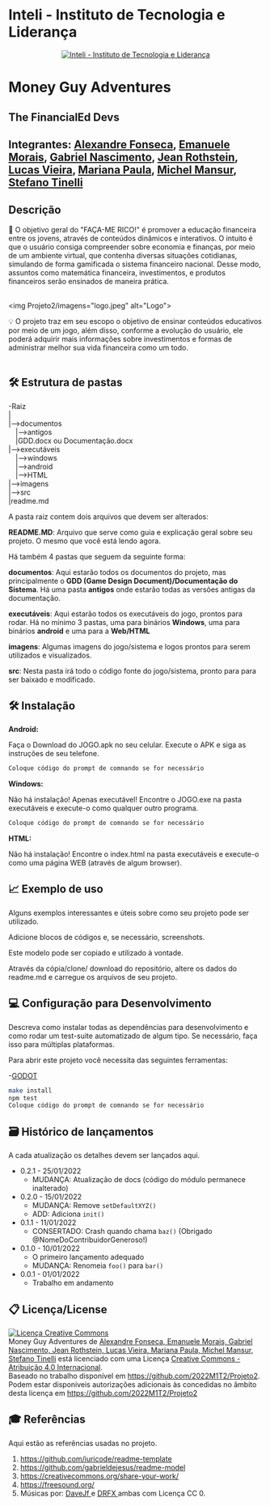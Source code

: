 # Inteli - Instituto de Tecnologia e Liderança 

<p align="center">
<a href= "https://www.inteli.edu.br/"><img src="https://www.inteli.edu.br/wp-content/uploads/2021/08/20172028/marca_1-2.png" alt="Inteli - Instituto de Tecnologia e Liderança" border="0"></a>
</p>

# Money Guy Adventures

## The FinancialEd Devs

## Integrantes: <a href="https://www.linkedin.com/in/alexandrefonseca00/" target = "_blank" >Alexandre Fonseca</a>, <a href="https://www.linkedin.com/in/emanuele-morais-b17a961a5/" target = "_blank">Emanuele Morais</a>, <a href="https://www.linkedin.com/in/gabriel-nascimento-b80933217/" target="_blank">Gabriel Nascimento</a>, <a href="https://www.linkedin.com/in/jean-lucas-rothstein-machado-345872231/" target= "_blank" >Jean Rothstein</a>, <a href="https://www.linkedin.com/in/lucas-britto-376665208/" target="_blank">Lucas Vieira</a>, <a href="https://www.linkedin.com/in/mariana-silva-b21258232/" target="_blank">Mariana Paula</a>, <a href="https://www.linkedin.com/in/victorbarq/" target="_blank">Michel Mansur</a>, <a href="https://www.linkedin.com/in/victorbarq/" target="_blank">Stefano Tinelli</a>

## Descrição

📜 O objetivo geral do "FAÇA-ME RICO!" é promover a educação financeira entre os jovens, através de conteúdos dinâmicos e interativos. O intuito é que o usuário consiga compreender sobre economia e finanças, por meio de um ambiente virtual, que contenha diversas situações cotidianas, simulando de forma gamificada o sistema financeiro nacional. Desse modo, assuntos como matemática financeira, investimentos, e produtos financeiros serão ensinados de maneira prática.
<br><br>

<img Projeto2/imagens="logo.jpeg" alt="Logo">


💡 O projeto traz em seu escopo o objetivo de ensinar conteúdos educativos por meio de um jogo, além disso, conforme a evolução do usuário, ele poderá adquirir mais informações sobre investimentos e formas de administrar melhor sua vida financeira como um todo.
<br><br>


## 🛠 Estrutura de pastas

-Raiz<br>
|<br>
|-->documentos<br>
  &emsp;|-->antigos<br>
  &emsp;|GDD.docx ou Documentação.docx<br>
|-->executáveis<br>
  &emsp;|-->windows<br>
  &emsp;|-->android<br>
  &emsp;|-->HTML<br>
|-->imagens<br>
|-->src<br>
|readme.md<br>

A pasta raiz contem dois arquivos que devem ser alterados:

<b>README.MD</b>: Arquivo que serve como guia e explicação geral sobre seu projeto. O mesmo que você está lendo agora.

Há também 4 pastas que seguem da seguinte forma:

<b>documentos</b>: Aqui estarão todos os documentos do projeto, mas principalmente o <b>GDD (Game Design Document)/Documentação do Sistema</b>. Há uma pasta <b>antigos</b> onde estarão todas as versões antigas da documentação.

<b>executáveis</b>: Aqui estarão todos os executáveis do jogo, prontos para rodar. Há no mínimo 3 pastas, uma para binários <b>Windows</b>, uma para binários <b>android</b> e uma para a <b>Web/HTML</b>

<b>imagens</b>: Algumas imagens do jogo/sistema e logos prontos para serem utilizados e visualizados.

<b>src</b>: Nesta pasta irá todo o código fonte do jogo/sistema, pronto para para ser baixado e modificado.

## 🛠 Instalação

<b>Android:</b>

Faça o Download do JOGO.apk no seu celular.
Execute o APK e siga as instruções de seu telefone.

```sh
Coloque código do prompt de comnando se for necessário
```

<b>Windows:</b>

Não há instalação! Apenas executável!
Encontre o JOGO.exe na pasta executáveis e execute-o como qualquer outro programa.

```sh
Coloque código do prompt de comnando se for necessário
```

<b>HTML:</b>

Não há instalação!
Encontre o index.html na pasta executáveis e execute-o como uma página WEB (através de algum browser).

## 📈 Exemplo de uso

Alguns exemplos interessantes e úteis sobre como seu projeto pode ser utilizado.

Adicione blocos de códigos e, se necessário, screenshots.

Este modelo pode ser copiado e utilizado à vontade.

Através da cópia/clone/ download do repositório, altere os dados do readme.md e carregue os arquivos de seu projeto.

## 💻 Configuração para Desenvolvimento

Descreva como instalar todas as dependências para desenvolvimento e como rodar um test-suite automatizado de algum tipo. Se necessário, faça isso para múltiplas plataformas.

Para abrir este projeto você necessita das seguintes ferramentas:

-<a href="https://godotengine.org/download">GODOT</a>

```sh
make install
npm test
Coloque código do prompt de comnando se for necessário
```

## 🗃 Histórico de lançamentos

A cada atualização os detalhes devem ser lançados aqui.

* 0.2.1 - 25/01/2022
    * MUDANÇA: Atualização de docs (código do módulo permanece inalterado)
* 0.2.0 - 15/01/2022
    * MUDANÇA: Remove `setDefaultXYZ()`
    * ADD: Adiciona `init()`
* 0.1.1 - 11/01/2022
    * CONSERTADO: Crash quando chama `baz()` (Obrigado @NomeDoContribuidorGeneroso!)
* 0.1.0 - 10/01/2022
    * O primeiro lançamento adequado
    * MUDANÇA: Renomeia `foo()` para `bar()`
* 0.0.1 - 01/01/2022
    * Trabalho em andamento

## 📋 Licença/License

<p xmlns:cc="http://creativecommons.org/ns#" xmlns:dct="http://purl.org/dc/terms/"><a rel="license" href="http://creativecommons.org/licenses/by/4.0/"><img alt="Licença Creative Commons" style="border-width:0" src="https://i.creativecommons.org/l/by/4.0/88x31.png" /></a><br /><span xmlns:dct="http://purl.org/dc/terms/" href="http://purl.org/dc/dcmitype/Dataset" property="dct:title" rel="dct:type">Money Guy Adventures</span> de <a xmlns:cc="http://creativecommons.org/ns#" href="https://github.com/2022M1T2/Projeto2" property="cc:attributionName" rel="cc:attributionURL">Alexandre Fonseca, Emanuele Morais, Gabriel Nascimento,  Jean Rothstein, Lucas Vieira, Mariana Paula,  Michel Mansur, Stefano Tinelli</a> está licenciado com uma Licença <a rel="license" href="http://creativecommons.org/licenses/by/4.0/">Creative Commons - Atribuição 4.0 Internacional</a>.<br />Baseado no trabalho disponível em <a xmlns:dct="http://purl.org/dc/terms/" href="https://github.com/2022M1T2/Projeto2" rel="dct:source">https://github.com/2022M1T2/Projeto2</a>.<br />Podem estar disponíveis autorizações adicionais às concedidas no âmbito desta licença em <a xmlns:cc="http://creativecommons.org/ns#" href="https://github.com/2022M1T2/Projeto2" rel="cc:morePermissions">https://github.com/2022M1T2/Projeto2</a></p>

## 🎓 Referências

Aqui estão as referências usadas no projeto.

1. <https://github.com/iuricode/readme-template>
2. <https://github.com/gabrieldejesus/readme-model>
3. <https://creativecommons.org/share-your-work/>
4. <https://freesound.org/>
5. Músicas por: <a href="https://freesound.org/people/DaveJf/sounds/616544/"> DaveJf </a> e <a href="https://freesound.org/people/DRFX/sounds/338986/"> DRFX </a> ambas com Licença CC 0.
